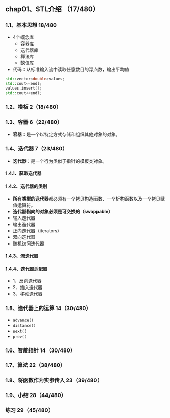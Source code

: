 ## chap01、STL介绍  （17/480）

### 1.1、基本思想  18/480

+ 4个概念库
  + 容器库
  + 迭代器库
  + 算法库
  + 数值库
+ 代码：从标准输入流中读取任意数目的浮点数，输出平均值

```cpp
std::vector<double>values;
std::cout<<endl;
values.insert();
std::cout<<endl;
```

### 1.2、模板  2（18/480）

### 1.3、容器 6（22/480）

+ **容器**：是一个以特定方式存储和组织其他对象的对象。

### 1.4、迭代器 7（23/480）

+ **迭代器**：是一个行为类似于指针的模板类对象。

#### 1.4.1、获取迭代器

#### 1.4.2、迭代器的类别

+ **所有类型的迭代器**都必须有一个拷贝构造函数、一个析构函数以及一个拷贝赋值运算符。
+ **迭代器指向的对象必须是可交换的（swappable）**
+ 输入迭代器
+ 输出迭代器
+ 正向迭代器（iterators）
+ 双向迭代器
+ 随机访问迭代器

#### 1.4.3、流迭代器

#### 1.4.4、迭代器适配器

+ 1、反向迭代器
+ 2、插入迭代器
+ 3、移动迭代器

### 1.5、迭代器上的运算  14（30/480）

+ `advance()`
+ `distance()`
+ `next()`
+ `prev()`

### 1.6、智能指针  14（30/480）

### 1.7、算法 22（38/480）

### 1.8、将函数作为实参传入  23（39/480）

### 1.9、小结 28（44/480）

### 练习 29（45/480）